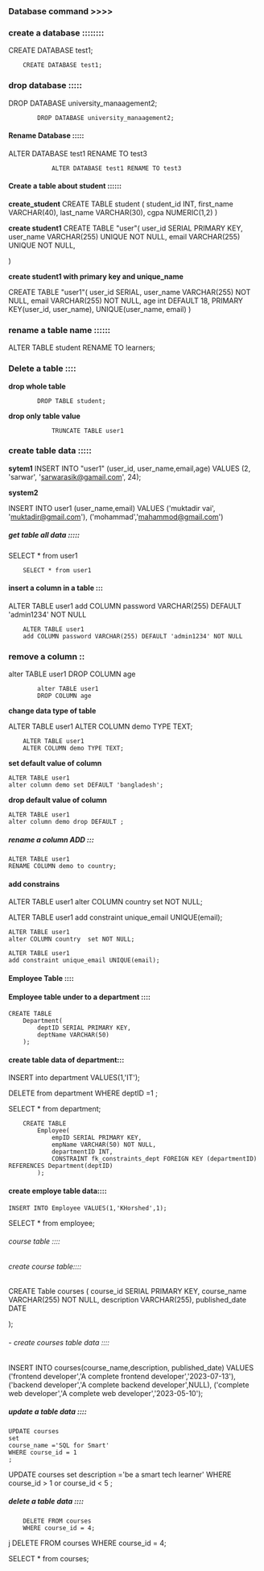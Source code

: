 ### Database command >>>>

### create a database ::::::::

CREATE DATABASE test1;

        CREATE DATABASE test1;

### drop database :::::

DROP DATABASE university_manaagement2;

            DROP DATABASE university_manaagement2;

#### Rename Database :::::

ALTER DATABASE test1 RENAME TO test3

                ALTER DATABASE test1 RENAME TO test3


#### Create a table about student ::::::


**create_student**
CREATE TABLE student (
    student_id INT,
    first_name VARCHAR(40),
    last_name VARCHAR(30),
    cgpa NUMERIC(1,2)
)

**create student1**
CREATE TABLE "user"(
    user_id SERIAL PRIMARY KEY,
    user_name VARCHAR(255) UNIQUE NOT NULL,
    email VARCHAR(255) UNIQUE NOT NULL,
  
)

**create student1 with primary key and unique_name**

CREATE TABLE "user1"(
    user_id SERIAL,
    user_name VARCHAR(255) NOT NULL,
    email VARCHAR(255) NOT NULL,
    age int DEFAULT 18,
    PRIMARY KEY(user_id, user_name),
    UNIQUE(user_name, email)
)


### rename a table name ::::::

 ALTER TABLE student RENAME TO learners;


### Delete a table ::::

**drop whole table**

            DROP TABLE student;

**drop only table value**

                TRUNCATE TABLE user1

              


### create table data :::::

**sytem1**
INSERT INTO "user1" (user_id, user_name,email,age) VALUES (2, 'sarwar', 'sarwarasik@gamail.com', 24);


**system2**

INSERT INTO user1 (user_name,email) 
VALUES
('muktadir vai', 'muktadir@gmail.com'),
('mohammad','mahammod@gmail.com')

 
##### get table all  data :::::

SELECT * from user1             

        SELECT * from user1


#### insert a column in a table :::
ALTER TABLE user1 
add COLUMN password VARCHAR(255) DEFAULT 'admin1234' NOT NULL


        ALTER TABLE user1 
        add COLUMN password VARCHAR(255) DEFAULT 'admin1234' NOT NULL


### remove a column ::
alter TABLE user1
DROP COLUMN age

            
            alter TABLE user1
            DROP COLUMN age



**change data type of table**

ALTER TABLE user1
  ALTER COLUMN demo TYPE TEXT;

        
        ALTER TABLE user1
        ALTER COLUMN demo TYPE TEXT;

**set default value of column**

    ALTER TABLE user1
    alter column demo set DEFAULT 'bangladesh';

**drop default value of column**

    ALTER TABLE user1
    alter column demo drop DEFAULT ;


##### rename a column ADD :::

    ALTER TABLE user1
    RENAME COLUMN demo to country;



#### add constrains

ALTER TABLE user1
alter COLUMN country  set NOT NULL;


ALTER TABLE user1
add constraint unique_email UNIQUE(email);


    ALTER TABLE user1
    alter COLUMN country  set NOT NULL;

    ALTER TABLE user1
    add constraint unique_email UNIQUE(email);




#### Employee Table ::::

####  Employee table under to a department ::::

    CREATE TABLE
        Department(
            deptID SERIAL PRIMARY KEY,
            deptName VARCHAR(50)
        );

#### create table data of department:::

INSERT into department VALUES(1,'IT');

DELETE from department  WHERE deptID =1 ;

SELECT * from department;

        CREATE TABLE
            Employee(
                empID SERIAL PRIMARY KEY,
                empName VARCHAR(50) NOT NULL,
                departmentID INT,
                CONSTRAINT fk_constraints_dept FOREIGN KEY (departmentID) REFERENCES Department(deptID)
            );


#### create employe table data::::
    INSERT INTO Employee VALUES(1,'KHorshed',1);


SELECT * from employee;



###### course table ::::


###### create course table::::
CREATE Table courses (
  course_id SERIAL PRIMARY KEY,
  course_name VARCHAR(255) NOT NULL,
  description VARCHAR(255),
  published_date DATE

);

###### - create courses table data ::::
INSERT INTO courses(course_name,description, published_date)
  VALUES
  ('frontend developer','A complete frontend developer','2023-07-13'),
  ('backend developer','A complete backend developer',NULL),
  ('complete web developer','A  complete web developer','2023-05-10');


##### update  a table data ::::

    UPDATE courses 
    set
    course_name ='SQL for Smart'
    WHERE course_id = 1 
    ;

UPDATE courses 
 set
 description ='be a smart tech learner'
 WHERE course_id > 1 or  course_id  < 5
 ;


 ##### delete a table  data ::::

        DELETE FROM courses 
        WHERE course_id = 4;
j
DELETE FROM courses 
WHERE course_id = 4;


SELECT * from courses;